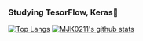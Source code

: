 ### Studying TesorFlow, Keras👋
[![Top Langs](https://github-readme-stats.vercel.app/api/top-langs/?username=MJK0211&layout=compact?theme=radical)](https://github.com/anuraghazra/github-readme-stats)
[![MJK0211's github stats](https://github-readme-stats.vercel.app/api?username=MJK0211&theme=radical)](https://github.com/anuraghazra/github-readme-stats)


